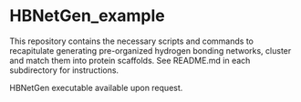 # HBNetGen_example
This repository contains the necessary scripts and commands to recapitulate generating pre-organized hydrogen bonding networks, cluster and match them into protein scaffolds.
See README.md in each subdirectory for instructions.

HBNetGen executable available upon request.
